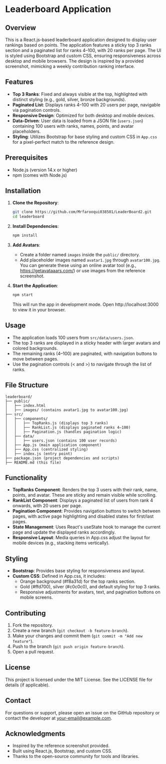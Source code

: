 # Leaderboard Application

## Overview
This is a React.js-based leaderboard application designed to display user rankings based on points. The application features a sticky top 3 ranks section and a paginated list for ranks 4–100, with 20 ranks per page. The UI is styled using Bootstrap and custom CSS, ensuring responsiveness across desktop and mobile browsers. The design is inspired by a provided screenshot, mimicking a weekly contribution ranking interface.

## Features
- **Top 3 Ranks**: Fixed and always visible at the top, highlighted with distinct styling (e.g., gold, silver, bronze backgrounds).
- **Paginated List**: Displays ranks 4–100 with 20 users per page, navigable via pagination controls.
- **Responsive Design**: Optimized for both desktop and mobile devices.
- **Data-Driven**: User data is loaded from a JSON file (`users.json`) containing 100 users with ranks, names, points, and avatar placeholders.
- **Styling**: Utilizes Bootstrap for base styling and custom CSS in `App.css` for a pixel-perfect match to the reference design.

## Prerequisites
- Node.js (version 14.x or higher)
- npm (comes with Node.js)

## Installation
1. **Clone the Repository**:
   ```bash
   git clone https://github.com/Mrfarooqui038501/LeaderBoard2.git
   cd leaderboard
   ```

2. **Install Dependencies**:
   ```bash
   npm install
   ```

3. **Add Avatars**:
   - Create a folder named `images` inside the `public/` directory.
   - Add placeholder images named `avatar1.jpg` through `avatar100.jpg`. You can generate these using an online avatar tool (e.g., https://getavataaars.com/) or use images from the reference screenshot.

4. **Start the Application**:
   ```bash
   npm start
   ```
   This will run the app in development mode. Open http://localhost:3000 to view it in your browser.

## Usage
- The application loads 100 users from `src/data/users.json`.
- The top 3 ranks are displayed in a sticky header with larger avatars and colored backgrounds.
- The remaining ranks (4–100) are paginated, with navigation buttons to move between pages.
- Use the pagination controls (< and >) to navigate through the list of ranks.

## File Structure
```
leaderboard/
├── public/
│   ├── index.html
│   ├── images/ (contains avatar1.jpg to avatar100.jpg)
├── src/
│   ├── components/
│   │   ├── TopRanks.js (displays top 3 ranks)
│   │   ├── RankList.js (displays paginated ranks 4–100)
│   │   ├── Pagination.js (handles pagination logic)
│   ├── data/
│   │   ├── users.json (contains 100 user records)
│   ├── App.js (main application component)
│   ├── App.css (centralized styling)
│   ├── index.js (entry point)
├── package.json (project dependencies and scripts)
├── README.md (this file)
```

## Functionality
- **TopRanks Component**: Renders the top 3 users with their rank, name, points, and avatar. These are sticky and remain visible while scrolling.
- **RankList Component**: Displays a paginated list of users from rank 4 onwards, with 20 users per page.
- **Pagination Component**: Provides navigation buttons to switch between pages, with active page highlighting and disabled states for first/last pages.
- **State Management**: Uses React's useState hook to manage the current page and update the displayed ranks accordingly.
- **Responsive Layout**: Media queries in App.css adjust the layout for mobile devices (e.g., stacking items vertically).

## Styling
- **Bootstrap**: Provides base styling for responsiveness and layout.
- **Custom CSS**: Defined in App.css, it includes:
  - Orange background (#f8a31d) for the top ranks section.
  - Gold (#ffd700), silver (#c0c0c0), and default styling for top 3 ranks.
  - Responsive adjustments for avatars, text, and pagination buttons on mobile screens.

## Contributing
1. Fork the repository.
2. Create a new branch (`git checkout -b feature-branch`).
3. Make your changes and commit them (`git commit -m "Add new feature"`).
4. Push to the branch (`git push origin feature-branch`).
5. Open a pull request.

## License
This project is licensed under the MIT License. See the LICENSE file for details (if applicable).

## Contact
For questions or support, please open an issue on the GitHub repository or contact the developer at your-email@example.com.

## Acknowledgments
- Inspired by the reference screenshot provided.
- Built using React.js, Bootstrap, and custom CSS.
- Thanks to the open-source community for tools and libraries.